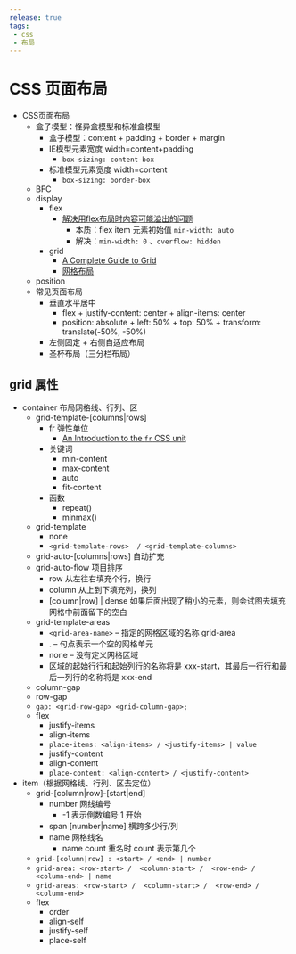 ```yaml
---
release: true
tags:
 - css
 - 布局
---
```


# CSS 页面布局

- CSS页面布局
  - 盒子模型：怪异盒模型和标准盒模型
    - 盒子模型：content + padding + border + margin
    - IE模型元素宽度 width=content+padding
      - `box-sizing: content-box`
    - 标准模型元素宽度 width=content
      - `box-sizing: border-box`
  - BFC
  - display
    - flex
      - [解决用flex布局时内容可能溢出的问题](https://stackoverflow.com/questions/43809612/prevent-a-child-element-from-overflowing-its-parent-in-flexbox)
        - 本质：flex item 元素初始值 `min-width: auto`
        - 解决：`min-width: 0` 、`overflow: hidden`
    - grid
      - [A Complete Guide to Grid](https://css-tricks.com/snippets/css/complete-guide-grid/)
      - [网格布局](https://developer.mozilla.org/zh-CN/docs/Web/CSS/CSS_Grid_Layout)
  - position
  - 常见页面布局
    - 垂直水平居中
      - flex + justify-content: center + align-items: center
      - position: absolute + left: 50% + top: 50% + transform: translate(-50%, -50%)
    - 左侧固定 + 右侧自适应布局
    - 圣杯布局（三分栏布局）

## grid 属性

- container 布局网格线、行列、区
  - grid-template-[columns|rows]
    - fr 弹性单位
      - [An Introduction to the `fr` CSS unit](https://css-tricks.com/introduction-fr-css-unit/)
    - 关键词
      - min-content
      - max-content
      - auto
      - fit-content
    - 函数
      - repeat()
      - minmax()
  - grid-template
    - none
    - `<grid-template-rows>  / <grid-template-columns>`
  - grid-auto-[columns|rows] 自动扩充
  - grid-auto-flow 项目排序
    - row 从左往右填充个行，换行
    - column 从上到下填充列，换列
    - [column|row] | dense 如果后面出现了稍小的元素，则会试图去填充网格中前面留下的空白
  - grid-template-areas
    - `<grid-area-name>` – 指定的网格区域的名称 grid-area
    - . – 句点表示一个空的网格单元
    - none – 没有定义网格区域
    - 区域的起始行行和起始列行的名称将是 xxx-start，其最后一行行和最后一列行的名称将是 xxx-end
  - column-gap
  - row-gap
  - `gap: <grid-row-gap> <grid-column-gap>;`
  - flex
    - justify-items
    - align-items
    - `place-items: <align-items> / <justify-items> | value`
    - justify-content
    - align-content
    - `place-content: <align-content> / <justify-content> `
- item（根据网格线、行列、区去定位）
  - grid-[column|row]-[start|end]
    - number 网线编号
      - -1 表示倒数编号 1 开始
    - span [number|name] 横跨多少行/列 
    - name 网格线名
      - name count 重名时 count 表示第几个
  - `grid-[column|row] : <start> / <end> | number`
  - `grid-area: <row-start> /  <column-start> /  <row-end> / <column-end> | name`
  - `grid-areas: <row-start> /  <column-start> /  <row-end> / <column-end>`
  - flex
    - order
    - align-self
    - justify-self
    - place-self